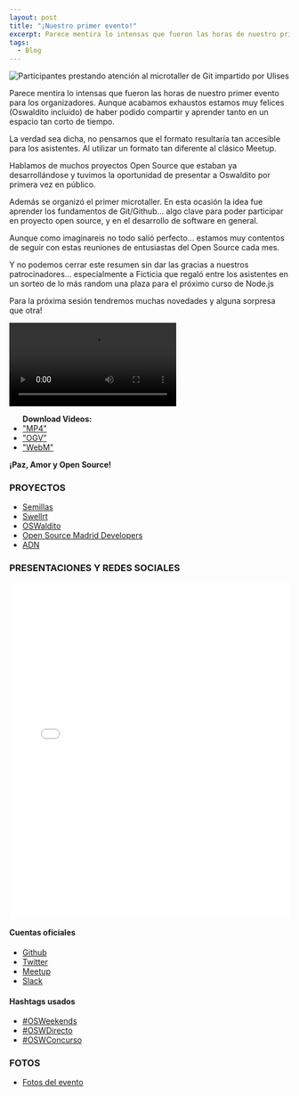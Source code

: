 ```yaml
---
layout: post
title: "¡Nuestro primer evento!"
excerpt: Parece mentira lo intensas que fueron las horas de nuestro primer evento para los organizadores. Aunque acabamos exhaustos estamos muy felices (Oswaldito incluido) de haber podido compartir y aprender tanto en un espacio tan corto de tiempo...
tags: 
  - Blog
---
```


<img class="post--masthead" src="https://a248.e.akamai.net/secure.meetupstatic.com/photos/event/b/8/1/c/highres_455807132.jpeg" alt="Participantes prestando atención al microtaller de Git impartido por Ulises">

Parece mentira lo intensas que fueron las horas de nuestro primer evento para los organizadores. Aunque acabamos exhaustos estamos muy felices (Oswaldito incluido) de haber podido compartir y aprender tanto en un espacio tan corto de tiempo.

La verdad sea dicha, no pensamos que el formato resultaría tan accesible para los asistentes. Al utilizar un formato tan diferente al clásico Meetup. 

Hablamos de muchos proyectos Open Source que estaban ya desarrollándose y tuvimos la oportunidad de presentar a Oswaldito por primera vez en público.

Además se organizó el primer microtaller. En esta ocasión la idea fue aprender los fundamentos de Git/Github… algo clave para poder participar en proyecto open source, y en el desarrollo de software en general.

Aunque como imaginareis no todo salió perfecto… estamos muy contentos de seguir con estas reuniones de entusiastas del Open Source cada mes. 

Y no podemos cerrar este resumen sin dar las gracias a nuestros patrocinadores… especialmente a Ficticia que regaló entre los asistentes en un sorteo de lo más random una plaza para el próximo curso de Node.js

Para la próxima sesión tendremos muchas novedades y alguna sorpresa que otra!

<!-- first try HTML5 playback: if serving as XML, expand `controls` to `controls="controls"` and autoplay likewise -->
<!-- warning: playback does not work on iOS3 if you include the poster attribute! fixed in iOS4.0 -->
<video class="post--masthead" controls>
	<!-- MP4 must be first for iPad! -->
	<source src="/video/OSW_01.webm" type="video/webm">
	<source src="/video/OSW_01.OGV" type="video/ogg">
	<source src="/video/OSW_01.mp4" type="video/mp4">
</video>
<!-- you *must* offer a download link as they may be able to play the file locally. -->
<ul><strong>Download Videos:</strong>
	<li><a href="/video/OSW_01.mp4">"MP4"</a></li>
	<li><a href="/video/OSW_01.OGV">"OGV"</a></li>
	<li><a href="/video/OSW_01.WebM">"WebM"</a></li>
</ul>

**¡Paz, Amor y Open Source!**

### PROYECTOS

+ <a class="link" href="https://github.com/Semillas" target="_blank">Semillas</a>
+ <a class="link" href="https://github.com/P2Pvalue/swellrt" target="_blank">Swellrt</a>
+ <a class="link" href="https://twitter.com/OSWalditoBot" target="_blank">OSWaldito</a>
+ <a class="link" href="https://github.com/OSWeekends/Open-Source-Madrid-Developers" target="_blank">Open Source Madrid Developers</a>
+ <a class="link" href="https://github.com/OSWeekends/know-your-SNPs" target="_blank">ADN</a>

### PRESENTACIONES Y REDES SOCIALES

<iframe src="//slides.com/ulisesgascon/deck/embed" width="100%" height="600" scrolling="no" frameborder="0" webkitallowfullscreen mozallowfullscreen allowfullscreen></iframe>

#### Cuentas oficiales

+ <a class="link" href="https://github.com/OSWeekends" target="_blank">Github</a>
+ <a class="link" href="https://twitter.com/os_weekends" target="_blank">Twitter</a>
+ <a class="link" href="https://www.meetup.com/Open-Source-Weekends/" target="_blank">Meetup</a>
+ <a class="link" href="https://invitations-osweekends.herokuapp.com/" target="_blank">Slack</a>


#### Hashtags usados

+ <a href="https://twitter.com/search?f=tweets&vertical=default&q=%23OSWeekends&src=typd" class="link" target="_blank">#OSWeekends</a>
+ <a href="https://twitter.com/search?q=%23OSWDirecto&src=typd" class="link" target="_blank">#OSWDirecto</a>
+ <a href="https://twitter.com/search?q=%23OSWConcurso&src=typd" class="link" target="_blank">#OSWConcurso</a>

### FOTOS

+ <a class="link" href="https://www.meetup.com/Open-Source-Weekends/photos/all_photos/?photoAlbumId=27403958" target="_blank">Fotos del evento</a>
